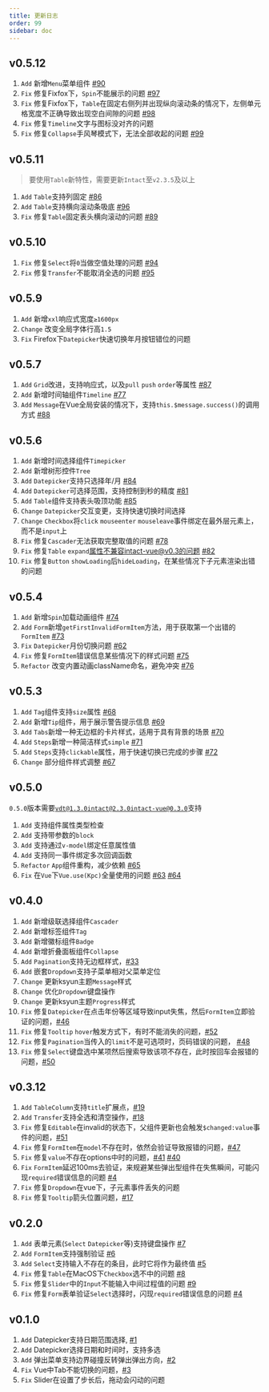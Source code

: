 ```yaml
---
title: 更新日志
order: 99
sidebar: doc
---
```


## v0.5.12

1. `Add` 新增`Menu`菜单组件 [#90](https://github.com/ksc-fe/kpc/issues/90)
2. `Fix` 修复Fixfox下，`Spin`不能展示的问题 [#97](https://github.com/ksc-fe/kpc/issues/97)
3. `Fix` 修复Fixfox下，`Table`在固定右侧列并出现纵向滚动条的情况下，左侧单元格宽度不正确导致出现空白间隙的问题 [#98](https://github.com/ksc-fe/kpc/issues/98)
4. `Fix` 修复`Timeline`文字与图标没对齐的问题
5. `Fix` 修复`Collapse`手风琴模式下，无法全部收起的问题 [#99](https://github.com/ksc-fe/kpc/issues/99)

## v0.5.11

> 要使用`Table`新特性，需要更新`Intact`至`v2.3.5`及以上

1. `Add` `Table`支持列固定 [#86](https://github.com/ksc-fe/kpc/issues/86)
2. `Add` `Table`支持横向滚动条吸底 [#96](https://github.com/ksc-fe/kpc/issues/96)
3. `Fix` 修复`Table`固定表头横向滚动的问题 [#89](https://github.com/ksc-fe/kpc/issues/89)

## v0.5.10

1. `Fix` 修复`Select`将`0`当做空值处理的问题 [#94](https://github.com/ksc-fe/kpc/issues/94)
2. `Fix` 修复`Transfer`不能取消全选的问题 [#95](https://github.com/ksc-fe/kpc/issues/95)

## v0.5.9

1. `Add` 新增`xxl`响应式宽度`≥1600px`
2. `Change` 改变全局字体行高`1.5`
3. `Fix` Firefox下`Datepicker`快速切换年月按钮错位的问题

## v0.5.7

1. `Add` `Grid`改进，支持响应式，以及`pull` `push` `order`等属性 [#87](https://github.com/ksc-fe/kpc/issues/87)
2. `Add` 新增时间轴组件`Timeline` [#77](https://github.com/ksc-fe/kpc/issues/77)
3. `Add` `Message`在Vue全局安装的情况下，支持`this.$message.success()`的调用方式 [#88](https://github.com/ksc-fe/kpc/issues/88)

## v0.5.6

1. `Add` 新增时间选择组件`Timepicker`
2. `Add` 新增树形控件`Tree`
3. `Add` `Datepicker`支持只选择年/月 [#84](https://github.com/ksc-fe/kpc/issues/84)
4. `Add` `Datepicker`可选择范围，支持控制到秒的精度 [#81](https://github.com/ksc-fe/kpc/issues/81)
5. `Add` `Table`组件支持表头吸顶功能 [#85](https://github.com/ksc-fe/kpc/issues/85)
6. `Change` `Datepicker`交互变更，支持快速切换时间选择
7. `Change` `Checkbox`将`click` `mouseenter` `mouseleave`事件绑定在最外层元素上，而不是`input`上
7. `Fix` 修复`Cascader`无法获取完整取值的问题 [#78](https://github.com/ksc-fe/kpc/issues/78)
8. `Fix` 修复`Table` `expand`属性不兼容intact-vue@v0.3的问题 [#82](https://github.com/ksc-fe/kpc/issues/82)
9. `Fix` 修复`Button` `showLoading`后`hideLoading`，在某些情况下子元素渲染出错的问题

## v0.5.4

1. `Add` 新增`Spin`加载动画组件 [#74](https://github.com/ksc-fe/kpc/issues/74)
2. `Add` `Form`新增`getFirstInvalidFormItem`方法，用于获取第一个出错的`FormItem` [#73](https://github.com/ksc-fe/kpc/issues/73)
3. `Fix` `Datepicker`月份切换问题 [#62](https://github.com/ksc-fe/kpc/issues/62)
4. `Fix` 修复`FormItem`错误信息某些情况下的样式问题 [#75](https://github.com/ksc-fe/kpc/issues/75) 
5. `Refactor` 改变内置动画className命名，避免冲突 [#76](https://github.com/ksc-fe/kpc/issues/76)

## v0.5.3

1. `Add` `Tag`组件支持`size`属性 [#68](https://github.com/ksc-fe/kpc/issues/68)
2. `Add` 新增`Tip`组件，用于展示警告提示信息 [#69](https://github.com/ksc-fe/kpc/issues/69)
3. `Add` `Tabs`新增一种无边框的卡片样式，适用于具有背景的场景 [#70](https://github.com/ksc-fe/kpc/issues/70)
4. `Add` `Steps`新增一种简洁样式`simple` [#71](https://github.com/ksc-fe/kpc/issues/71)
5. `Add` `Steps`支持`clickable`属性，用于快速切换已完成的步骤 [#72](https://github.com/ksc-fe/kpc/issues/72)
6. `Change` 部分组件样式调整 [#67](https://github.com/ksc-fe/kpc/issues/67)

## v0.5.0

`0.5.0`版本需要<code>vdt@1.3.0</code><code>intact@2.3.0</code><code>intact-vue@0.3.0</code>支持

1. `Add` 支持组件属性类型检查
2. `Add` 支持带参数的`block`
3. `Add` 支持通过`v-model`绑定任意属性值
4. `Add` 支持同一事件绑定多次回调函数
5. `Refactor` `App`组件重构，减少依赖 [#65](https://github.com/ksc-fe/kpc/issues/65)
6. `Fix` 在`Vue`下`Vue.use(Kpc)`全量使用的问题 [#63](https://github.com/ksc-fe/kpc/issues/63) [#64](https://github.com/ksc-fe/kpc/issues/64)

## v0.4.0

1. `Add` 新增级联选择组件`Cascader`
1. `Add` 新增标签组件`Tag`
1. `Add` 新增徽标组件`Badge`
1. `Add` 新增折叠面板组件`Collapse`
1. `Add` `Pagination`支持无边框样式，[#33](https://github.com/ksc-fe/kpc/issues/33)
1. `Add` 嵌套`Dropdown`支持子菜单相对父菜单定位
1. `Change` 更新ksyun主题`Message`样式
1. `Change` 优化`Dropdown`键盘操作
1. `Change` 更新ksyun主题`Progress`样式
1. `Fix` 修复`Datepicker`在点击年份等区域导致input失焦，然后`FormItem`立即验证的问题，[#46](https://github.com/ksc-fe/kpc/issues/46)
1. `Fix` 修复`Tooltip` `hover`触发方式下，有时不能消失的问题，[#52](https://github.com/ksc-fe/kpc/issues/52)
1. `Fix` 修复`Pagination`当传入的`limit`不是可选项时，页码错误的问题， [#48](https://github.com/ksc-fe/kpc/issues/48)
1. `Fix` 修复`Select`键盘选中某项然后搜索导致该项不存在，此时按回车会报错的问题，[#50](https://github.com/ksc-fe/kpc/issues/50)

## v0.3.12

1. `Add` `TableColumn`支持`title`扩展点，[#19](https://github.com/ksc-fe/kpc/issues/19)
2. `Add` `Transfer`支持全选和清空操作，[#18](https://github.com/ksc-fe/kpc/issues/18)
3. `Fix` 修复`Editable`在invalid的状态下，父组件更新也会触发`$changed:value`事件的问题，[#51](https://github.com/ksc-fe/kpc/issues/51)
4. `Fix` 修复`FormItem`在`model`不存在时，依然会验证导致报错的问题，[#47](https://github.com/ksc-fe/kpc/issues/47)
5. `Fix` 修复`value`不存在options中时的问题，[#41](https://github.com/ksc-fe/kpc/issues/41) [#40](https://github.com/ksc-fe/kpc/issues/40)
6. `Fix` `FormItem`延迟100ms去验证，来规避某些弹出型组件在失焦瞬间，可能闪现`required`错误信息的问题 [#4](https://github.com/ksc-fe/kpc/issues/4)
7. `Fix` 修复`Dropdown`在vue下，子元素事件丢失的问题
8. `Fix` 修复`Tooltip`箭头位置问题，[#17](https://github.com/ksc-fe/kpc/issues/17)

## v0.2.0

1. `Add` 表单元素(`Select` `Datepicker`等)支持键盘操作 [#7](https://github.com/ksc-fe/kpc/issues/7)
2. `Add` `FormItem`支持强制验证 [#6](https://github.com/ksc-fe/kpc/issues/6)
3. `Add` `Select`支持输入不存在的条目，此时它将作为最终值 [#5](https://github.com/ksc-fe/kpc/issues/5)
4. `Fix` 修复`Table`在MacOS下`Checkbox`选不中的问题 [#8](https://github.com/ksc-fe/kpc/issues/8)
5. `Fix` 修复`Slider`中的`Input`不能输入中间过程值的问题 [#9](https://github.com/ksc-fe/kpc/issues/9)
6. `Fix` 修复`Form`表单验证`Select`选择时，闪现`required`错误信息的问题 [#4](https://github.com/ksc-fe/kpc/issues/4)


## v0.1.0

1. `Add` Datepicker支持日期范围选择, [#1](https://github.com/ksc-fe/kpc/issues/1)
2. `Add` Datepicker选择日期和时间时，支持多选
3. `Add` 弹出菜单支持边界碰撞反转弹出弹出方向，[#2](https://github.com/ksc-fe/kpc/issues/2)
4. `Fix` Vue中Tab不能切换的问题，[#3](https://github.com/ksc-fe/kpc/issues/3)
5. `Fix` Slider在设置了步长后，拖动会闪动的问题

